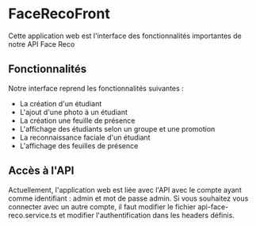 # FaceRecoFront

Cette application web est l'interface des fonctionnalités importantes de notre API Face Reco

## Fonctionnalités

Notre interface reprend les fonctionnalités suivantes :

* La création d'un étudiant
* L'ajout d'une photo à un étudiant
* La création une feuille de présence
* L'affichage des étudiants selon un groupe et une promotion
* La reconnaissance faciale d'un étudiant
* L'affichage des feuilles de présence


## Accès à l'API 

Actuellement, l'application web est liée avec l'API avec le compte ayant comme identifiant : admin et mot de passe admin.
Si vous souhaitez vous connecter avec un autre compte, il faut modifier le fichier api-face-reco.service.ts et modifier l'authentification dans les headers définis.
